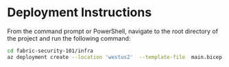 # Deployment Instructions

From the command prompt or PowerShell, navigate to the root directory of the project and run the following command:

```bash
cd fabric-security-101/infra
az deployment create --location 'westus2'  --template-file  main.bicep --parameter location='westus2' environmentName='dev' sqlAdministratorLogin=<SQLuserName> sqlAdministratorLoginPassword=<SQL Password>
```